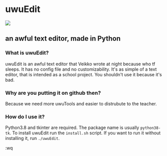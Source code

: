 # uwuEdit 
<a href="./LICENSE.md"><img src="https://img.shields.io/badge/license-Apache_2.0-brown.svg"></a>
## an awful text editor, made in Python
### What is uwuEdit?
uwuEdit is an awful text editor that Veikko wrote at night because who tf sleeps. It has no config file and no customizability. It's as simple of a text editor, that is intended as a school project. You shouldn't use it because it's bad.

### Why are you putting it on github then?
Because we need more uwuTools and easier to distrubute to the teacher.

### How do I use it?
Python3.8 and tkinter are required. The package name is usually `python38-tk`. To install uwuEdit run the `install.sh` script. If you want to run it without installing it, run `./uwuEdit`.

:wq
